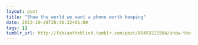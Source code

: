 ```yaml
---
layout: post
title: "Show the world we want a phone worth keeping"
date: 2013-10-29T20:46:22+01:00
tags: []
tumblr_url: http://fabiantheblind.tumblr.com/post/65453221564/show-the-world-we-want-a-phone-worth-keeping
---
```

